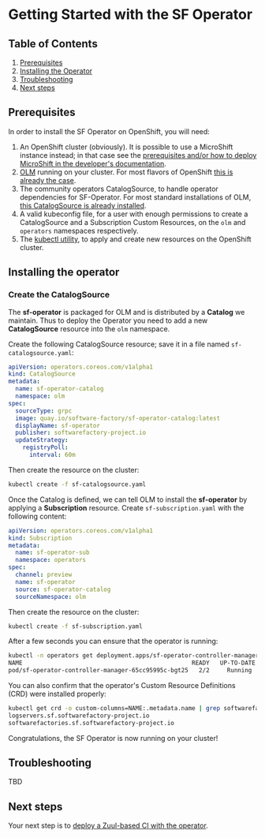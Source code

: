 # Getting Started with the SF Operator

## Table of Contents

1. [Prerequisites](#prerequisites)
2. [Installing the Operator](#installing-the-operator)
4. [Troubleshooting](#troubleshooting)
5. [Next steps](#next-steps)

## Prerequisites

In order to install the SF Operator on OpenShift, you will need:

1. An OpenShift cluster (obviously). It is possible to use a MicroShift instance instead; in that case see the [prerequisites and/or how to deploy MicroShift in the developer's documentation](../developer/microshift.md).
1. [OLM](https://olm.operatorframework.io/) running on your cluster. For most flavors of OpenShift [this is already the case](https://docs.openshift.com/container-platform/4.13/operators/understanding/olm/olm-understanding-olm.html#olm-overview_olm-understanding-olm).
1. The community operators CatalogSource, to handle operator dependencies for SF-Operator. For most standard installations of OLM, [this CatalogSource is already installed](https://operatorhub.io/how-to-install-an-operator#How-do-I-get-Operator-Lifecycle-Manager?).
1. A valid kubeconfig file, for a user with enough permissions to create a CatalogSource and a Subscription Custom Resources, on the `olm` and `operators` namespaces respectively.
1. The [kubectl utility](https://kubernetes.io/docs/tasks/tools/#kubectl), to apply and create new resources on the OpenShift cluster.

## Installing the operator

### Create the CatalogSource

The **sf-operator** is packaged for OLM and is distributed by a **Catalog** we maintain. Thus to deploy the Operator you need to add
a new **CatalogSource** resource into the `olm` namespace.

Create the following CatalogSource resource; save it in a file named `sf-catalogsource.yaml`:

```yaml
apiVersion: operators.coreos.com/v1alpha1
kind: CatalogSource
metadata:
  name: sf-operator-catalog
  namespace: olm
spec:
  sourceType: grpc
  image: quay.io/software-factory/sf-operator-catalog:latest
  displayName: sf-operator
  publisher: softwarefactory-project.io
  updateStrategy:
    registryPoll:
      interval: 60m
```

Then create the resource on the cluster:

```sh
kubectl create -f sf-catalogsource.yaml
```

Once the Catalog is defined, we can tell OLM to install the **sf-operator** by applying a **Subscription** resource. Create `sf-subscription.yaml` with the following content:

```yaml
apiVersion: operators.coreos.com/v1alpha1
kind: Subscription
metadata:
  name: sf-operator-sub
  namespace: operators
spec:
  channel: preview
  name: sf-operator
  source: sf-operator-catalog
  sourceNamespace: olm
```

Then create the resource on the cluster:

```sh
kubectl create -f sf-subscription.yaml
```

After a few seconds you can ensure that the operator is running:

```sh
kubectl -n operators get deployment.apps/sf-operator-controller-manager
NAME                                                READY   UP-TO-DATE   AVAILABLE   AGE
pod/sf-operator-controller-manager-65cc95995c-bgt25   2/2     Running   0          3m49s
```

You can also confirm that the operator's Custom Resource Definitions (CRD) were installed properly:

```sh
kubectl get crd -o custom-columns=NAME:.metadata.name | grep softwarefactory-project.io
logservers.sf.softwarefactory-project.io
softwarefactories.sf.softwarefactory-project.io
```

Congratulations, the SF Operator is now running on your cluster!

## Troubleshooting

TBD

## Next steps

 Your next step is to [deploy a Zuul-based CI with the operator](../deployment/getting_started.md).